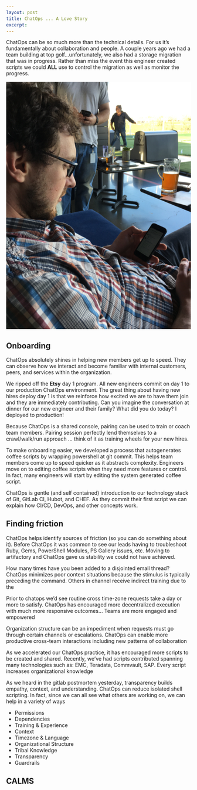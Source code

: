 ```yaml
---
layout: post
title: ChatOps ... A Love Story
excerpt: 
---
```


ChatOps can be so much more than the technical details.  For us it’s fundamentally about collaboration and people. A couple years ago we had a team building at top golf...unfortunately, we also had a storage migration that was in progress.  Rather than miss the event this engineer created scripts we could **ALL** use to control the migration as well as monitor the progress. 

![100 Days Challenge](/images/ChatOpsTopGolf.png)

## Onboarding
ChatOps absolutely shines in helping new members get up to speed.  They can observe how we interact and become familiar with internal customers, peers, and services within the organization.

We ripped off the **Etsy** day 1 program.  All new engineers commit on day 1 to our production ChatOps environment.  The great thing about having new hires deploy day 1 is that we reinforce how excited we are to have them join and they are immediately contributing.  Can you imagine the conversation at dinner for our new engineer and their family?  What did you do today?  I deployed to production!

Because ChatOps is a shared console, pairing can be used to train or coach team members. Pairing session perfectly lend themselves to 
a crawl/walk/run approach ... think of it as training wheels for your new hires.

To make onboarding easier, we developed a process that autogenerates coffee scripts by wrapping powershell at git commit.  This helps team members come up to speed quicker as it abstracts complexity.  Engineers move on to editing coffee scripts when they need more features or control.  In fact, many engineers will start by editing the system generated coffee script.

ChatOps is gentle (and self contained) introduction to our technology stack of Git, GitLab CI, Hubot, and CHEF.  As they commit their first script we can explain how CI/CD, DevOps, and other concepts work.

## Finding friction
ChatOps helps identify sources of friction (so you can do something about it).  Before ChatOps it was common to see our leads having to troubleshoot Ruby, Gems, PowerShell Modules, PS Gallery issues, etc.  Moving to artifactory and ChatOps gave us stability we could not have achieved.

How many times have you been added to a disjointed email thread? ChatOps minimizes poor context situations because the stimulus is typically preceding the command. Others in channel receive indirect training due to the

Prior to chatops we’d see routine cross time-zone requests take a day or more to satisfy. ChatOps has encouraged more 
decentralized execution with much more responsive outcomes... Teams are more engaged and empowered 

Organization structure can be an impediment when requests must go through 
certain channels or escalations. ChatOps can enable more productive cross-team interactions including new patterns of collaboration 

As we accelerated our ChatOps practice, it has encouraged more scripts to 
be created and shared. Recently, we’ve had scripts contributed spanning many technologies such as: EMC, Teradata, Commvault, SAP. 
Every script increases organizational knowledge 

As we heard in the gitlab postmortem yesterday, transparency builds empathy, context, and 
understanding. ChatOps can reduce isolated shell scripting. In fact, since we can all see what others are working on, we can help in a 
variety of ways 


* Permissions
* Dependencies
* Training & Experience
* Context
* Timezone & Language
* Organizational Structure
* Tribal Knowledge
* Transparency
* Guardrails

## CALMS